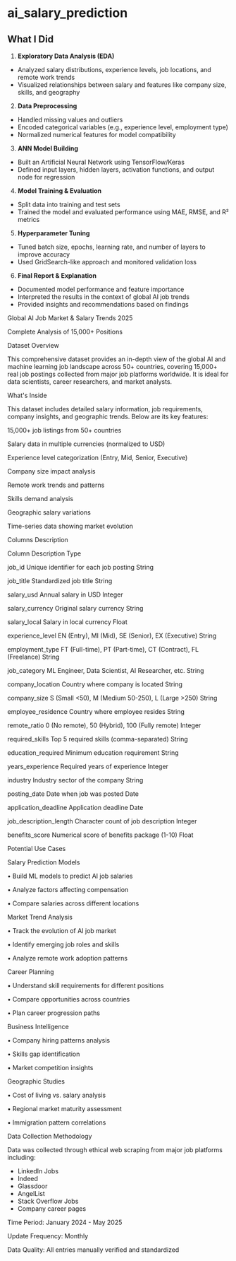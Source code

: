 # ai_salary_prediction

##  What I Did

1.  **Exploratory Data Analysis (EDA)**  
   - Analyzed salary distributions, experience levels, job locations, and remote work trends  
   - Visualized relationships between salary and features like company size, skills, and geography

2.  **Data Preprocessing**  
   - Handled missing values and outliers  
   - Encoded categorical variables (e.g., experience level, employment type)  
   - Normalized numerical features for model compatibility

3.  **ANN Model Building**  
   - Built an Artificial Neural Network using TensorFlow/Keras  
   - Defined input layers, hidden layers, activation functions, and output node for regression

4.  **Model Training & Evaluation**  
   - Split data into training and test sets  
   - Trained the model and evaluated performance using MAE, RMSE, and R² metrics

5.  **Hyperparameter Tuning**  
   - Tuned batch size, epochs, learning rate, and number of layers to improve accuracy  
   - Used GridSearch-like approach and monitored validation loss

6.  **Final Report & Explanation**  
   - Documented model performance and feature importance  
   - Interpreted the results in the context of global AI job trends  
   - Provided insights and recommendations based on findings


 Global AI Job Market & Salary Trends 2025

 Complete Analysis of 15,000+ Positions

 Dataset Overview

This comprehensive dataset provides an in-depth view of the global AI and machine learning job landscape across 50+ countries, covering 15,000+ real job postings collected from major job platforms worldwide. It is ideal for data scientists, career researchers, and market analysts.

 What's Inside

This dataset includes detailed salary information, job requirements, company insights, and geographic trends. Below are its key features:

15,000+ job listings from 50+ countries

Salary data in multiple currencies (normalized to USD)

Experience level categorization (Entry, Mid, Senior, Executive)

Company size impact analysis

Remote work trends and patterns

Skills demand analysis

Geographic salary variations

Time-series data showing market evolution


Columns Description


Column	Description	Type

job_id	Unique identifier for each job posting	String

job_title	Standardized job title	String

salary_usd	Annual salary in USD	Integer

salary_currency	Original salary currency	String

salary_local	Salary in local currency	Float

experience_level	EN (Entry), MI (Mid), SE (Senior), EX (Executive)	String

employment_type	FT (Full-time), PT (Part-time), CT (Contract), FL (Freelance)	String

job_category	ML Engineer, Data Scientist, AI Researcher, etc.	String

company_location	Country where company is located	String

company_size	S (Small <50), M (Medium 50-250), L (Large >250)	String

employee_residence	Country where employee resides	String

remote_ratio	0 (No remote), 50 (Hybrid), 100 (Fully remote)	Integer

required_skills	Top 5 required skills (comma-separated)	String

education_required	Minimum education requirement	String

years_experience	Required years of experience	Integer

industry	Industry sector of the company	String

posting_date	Date when job was posted	Date

application_deadline	Application deadline	Date

job_description_length	Character count of job description	Integer

benefits_score	Numerical score of benefits package (1-10)	Float


Potential Use Cases

 Salary Prediction Models

• Build ML models to predict AI job salaries

• Analyze factors affecting compensation

• Compare salaries across different locations

 Market Trend Analysis

• Track the evolution of AI job market

• Identify emerging job roles and skills

• Analyze remote work adoption patterns

 Career Planning

• Understand skill requirements for different positions

• Compare opportunities across countries

• Plan career progression paths

 Business Intelligence

• Company hiring patterns analysis

• Skills gap identification

• Market competition insights

 Geographic Studies

• Cost of living vs. salary analysis

• Regional market maturity assessment

• Immigration pattern correlations

 Data Collection Methodology

Data was collected through ethical web scraping from major job platforms including:

- LinkedIn Jobs
- Indeed
- Glassdoor
- AngelList
- Stack Overflow Jobs
- Company career pages

Time Period: January 2024 - May 2025

Update Frequency: Monthly

Data Quality: All entries manually verified and standardized
